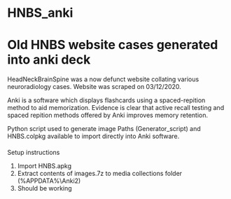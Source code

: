 # HNBS_anki
# Old HNBS website cases generated into anki deck 

HeadNeckBrainSpine was a now defunct website collating various neuroradiology cases.
Website was scraped on 03/12/2020.

Anki is a software which displays flashcards using a spaced-repition method to aid memorization.
Evidence is clear that active recall testing and spaced repition methods offered by Anki improves memory retention.

Python script used to generate image Paths (Generator_script) and HNBS.colpkg available to import directly into Anki software.

####
Setup instructions
1. Import HNBS.apkg
2. Extract contents of images.7z to media collections folder (%APPDATA%\Anki2)
3. Should be working
